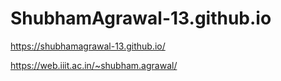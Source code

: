 # ShubhamAgrawal-13.github.io

https://shubhamagrawal-13.github.io/

https://web.iiit.ac.in/~shubham.agrawal/
